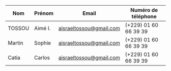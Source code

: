 | Nom | Prénom | Email | Numéro de téléphone |
|---|---|---|---|
| TOSSOU | Aimé I. | aisraeltossou@gmail.com | (+229) 01 60 66 39 39 |
| Martin | Sophie | aisraeltossou@gmail.com | (+229) 01 60 66 39 39 |
| Catia | Carlos | aisraeltossou@gmail.com | (+229) 01 60 66 39 39 |
